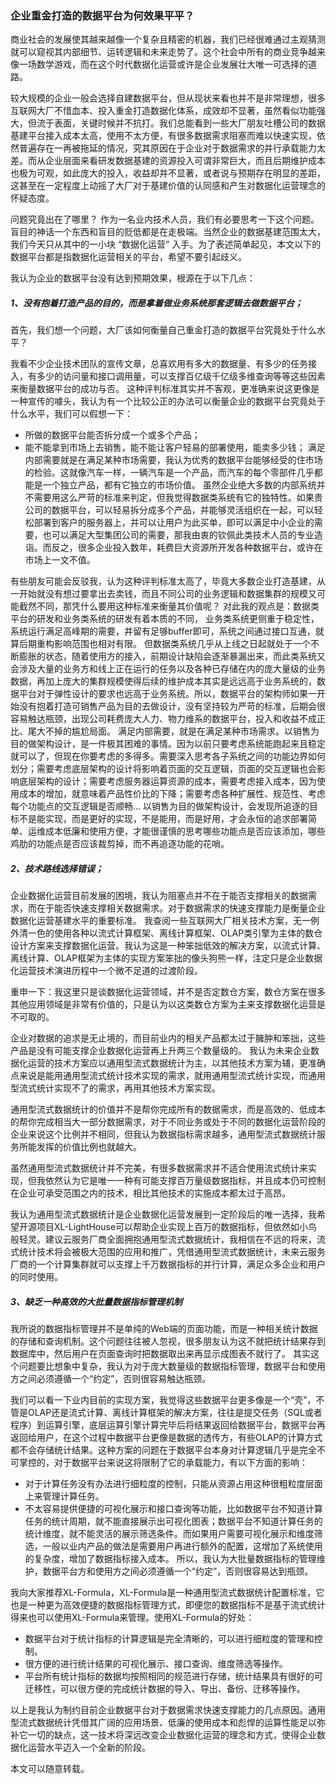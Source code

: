 ### 企业重金打造的数据平台为何效果平平？

商业社会的发展使其越来越像一个复杂且精密的机器，我们已经很难通过主观猜测就可以窥视其内部细节、运转逻辑和未来走势了。这个社会中所有的商业竞争越来像一场数学游戏，而在这个时代数据化运营或许是企业发展壮大唯一可选择的道路。

较大规模的企业一般会选择自建数据平台，但从现状来看也并不是非常理想，很多互联网大厂不惜血本、投入重金打造数据化体系，成效却不显著，虽然看似功能强大，但流于表面，关键时候并不抗打。我们总能看到一些大厂朋友吐槽公司的数据基建平台接入成本太高，使用不太方便，有很多数据需求阻塞而难以快速实现，依然普遍存在一再被拖延的情况，究其原因在于企业对于数据需求的并行承载能力太差。而从企业层面来看研发数据基建的资源投入可谓非常巨大，而且后期维护成本也极为可观，如此庞大的投入，收益却并不显著，或者说与预期存在明显的差距，这甚至在一定程度上动摇了大厂对于基建价值的认同感和产生对数据化运营理念的怀疑态度。

问题究竟出在了哪里？ 作为一名业内技术人员，我们有必要思考一下这个问题。盲目的神话一个东西和盲目的贬低都是在走极端。当然企业的数据基建范围太大，我们今天只从其中的一小块 “数据化运营” 入手。为了表述简单起见，本文以下的数据平台都是指数据化运营相关的平台，希望不要引起歧义。

我认为企业的数据平台没有达到预期效果，根源在于以下几点：
##### 1、没有抱着打造产品的目的，而是拿着做业务系统那套逻辑去做数据平台；

首先，我们想一个问题，大厂该如何衡量自己重金打造的数据平台究竟处于什么水平？

我看不少企业技术团队的宣传文章，总喜欢用有多大的数据量、有多少的任务接入，有多少的访问量和接口调用量，可以支撑百亿级千亿级多维查询等等这些因素来衡量数据平台的成功与否。
这种评判标准其实并不客观，更准确来说这更像是一种宣传的噱头，我认为有一个比较公正的办法可以衡量企业的数据平台究竟处于什么水平，我们可以假想一下：
- 所做的数据平台能否拆分成一个或多个产品；
- 能不能拿到市场上去销售，能不能让客户轻易的部署使用，能卖多少钱；
  满足内部需要就是在满足某种市场需要，我认为优秀的数据平台能够经受的住市场的检验。这就像汽车一样，一辆汽车是一个产品，而汽车的每个零部件几乎都能是一个独立产品，都有它独立的市场价值。
  虽然企业绝大多数的内部系统并不需要用这么严苛的标准来判定，但我觉得数据类系统有它的独特性。如果贵公司的数据平台，可以轻易拆分成多个产品，并能够灵活组织在一起，可以轻松部署到客户的服务器上，并可以让用户为此买单，即可以满足中小企业的需要，也可以满足大型集团公司的需要，那我由衷的钦佩此类技术人员的专业造诣。而反之，很多企业投入数年，耗费巨大资源所开发各种数据平台，或许在市场上一文不值。

有些朋友可能会反驳我，认为这种评判标准太高了，毕竟大多数企业打造基建，从一开始就没有想过要拿出去卖钱，而且不同公司的业务逻辑和数据集群的规模又可能截然不同，那凭什么要用这种标准来衡量其价值呢？
对此我的观点是：数据类平台的研发和业务类系统的研发有着本质的不同，
业务类系统更侧重于稳定性，系统运行满足高峰期的需要，并留有足够buffer即可，系统之间通过接口互通，就算后期重构影响范围也相对有限。
但数据类系统几乎从上线之日起就处于一个不断膨胀的状态，随着使用方的接入，前期设计缺陷会逐渐暴漏出来，而此类系统又会涉及大量的业务方和线上正在运行的任务以及各种已存储在内的庞大量级的业务数据，再加上庞大的集群规模使得后续的维护成本其实是远远高于业务系统的，数据平台对于弹性设计的要求也远高于业务系统。所以，数据平台的架构师如果一开始没有抱着打造可销售产品为目的去做设计，没有坚持较为严苛的标准，后期会很容易触达瓶颈，出现公司耗费庞大人力、物力维系的数据平台，投入和收益不成正比、尾大不掉的尴尬局面。
满足内部需要，就是在满足某种市场需求。以销售为目的做架构设计，是一件极其困难的事情。因为以前只要考虑系统能跑起来且稳定就可以了，但现在你要考虑的多得多。需要深入思考各子系统之间的功能边界如何划分；需要考虑底层架构的设计将影响着页面的交互逻辑，页面的交互逻辑也会影响底层架构的设计；需要考虑服务器运算资源的成本，需要考虑接入成本，因为使用成本的增加，就意味着产品性价比的下降；需要考虑各种扩展性、规范性、考虑每个功能点的交互逻辑是否顺畅...
以销售为目的做架构设计，会发现所追逐的目标不是能实现，而是更好的实现，不是能用，而是好用，才会永恒的追求部署简单、运维成本低廉和使用方便，才能很谨慎的思考哪些功能点是否应该添加，哪些鸡肋的功能点是否应该裁剪掉，而不再追逐功能的花哨。

##### 2、技术路线选择错误；

企业数据化运营目前发展的困境，我认为阻塞点并不在于能否支撑相关的数据需求，而在于能否快速支撑相关数据需求。对于数据需求的快速支撑能力是衡量企业数据化运营基建水平的重要标准。
我查阅一些互联网大厂相关技术方案，无一例外清一色的使用各种以流式计算框架、离线计算框架、OLAP类引擎为主体的数仓设计方案来支撑数据化运营。我认为这是一种笨拙低效的解决方案，以流式计算、离线计算、OLAP框架为主体的实现方案笨拙的像头狗熊一样，注定只是企业数据化运营技术演进历程中一个微不足道的过渡阶段。

重申一下：我这里只是谈数据化运营领域，并不是否定数仓方案，数仓方案在很多其他应用领域是非常有价值的，只是认为以这类数仓方案为主来支撑数据化运营是不可取的。

企业对数据的追求是无止境的，而目前业内的相关产品都太过于臃肿和笨拙，这些产品是没有可能支撑企业数据化运营再上升两三个数量级的。
我认为未来企业数据化运营的技术方案应以通用型流式数据统计为主，以其他技术方案为辅，更准确点来说是能用通用型流式统计技术实现的需求，就用通用型流式统计实现，而通用型流式统计实现不了的需求，再用其他技术方案实现。

通用型流式数据统计的价值并不是帮你完成所有的数据需求，而是高效的、低成本的帮你完成相当大一部分数据需求，对于不同业务或处于不同的数据化运营阶段的企业来说这个比例并不相同，但我认为数据指标需求越多，通用型流式数据统计服务所能发挥的价值比例也就越大。

虽然通用型流式数据统计并不完美，有很多数据需求并不适合使用流式统计来实现，但我依然认为它是唯一一种有可能支撑百万量级数据指标，并且成本仍可控制在企业可承受范围之内的技术，相比其他技术的实施成本都太过于高昂。

我认为通用型流式数据统计是企业数据化运营发展到一定阶段后的唯一选择，我希望开源项目XL-LightHouse可以帮助企业实现上百万的数据指标，但依然如小鸟般轻灵。建议云服务厂商全面拥抱通用型流式数据统计，我相信在不远的将来，流式统计技术将会被极大范围的应用和推广，凭借通用型流式数据统计，未来云服务厂商的一个计算集群就可以支撑上千万数据指标的并行计算，满足众多企业和用户的同时使用。

##### 3、缺乏一种高效的大批量数据指标管理机制

我所说的数据指标管理并不是单纯的Web端的页面功能，而是一种相关统计数据的存储和查询机制。这个问题往往被人忽视，很多朋友认为这不就把统计结果存到数据库中，然后用户在页面查询时把数据取出来再显示成图表不就行了。
其实这个问题要比想象中复杂，我认为对于庞大数量级的数据指标管理，数据平台和使用方之间必须遵循一个“约定”，否则很容易触达瓶颈。

我们可以看一下业内目前的实现方案，我觉得这些数据平台更多像是一个“壳”，不管是OLAP还是流式计算、离线计算框架的解决方案，往往是提交任务（SQL或者程序）到运算引擎，底层运算引擎计算完毕后将结果返回给数据平台，数据平台再返回给用户，在这个过程中数据平台更像是数据的透传方，有些OLAP的计算方式都不会存储统计结果。这种方案的问题在于数据平台本身对计算逻辑几乎是完全不可掌控的，对于数据平台来说这将限制了它的承载能力，有以下方面的影响：
- 对于计算任务没有办法进行细粒度的控制，只能从资源占用这种很粗粒度层面上来管理计算任务。
- 不太容易提供便捷的可视化展示和接口查询等功能，比如数据平台不知道计算任务的统计周期，就不能直接展示出可视化图表；数据平台不知道计算任务的统计维度，就不能灵活的展示筛选条件。而如果用户需要可视化展示和维度筛选，一般以业内产品的做法是需要用户再进行额外的配置，这增加了系统使用的复杂度，增加了数据指标接入成本。
  所以，我认为大批量数据指标的管理维护，数据平台方和使用方之间必须遵循一个“约定”，否则很容易达到瓶颈。

我向大家推荐XL-Formula，XL-Formula是一种通用型流式数据统计配置标准，它也是一种更为高效便捷的数据指标管理方式，即便您的数据指标不是基于流式统计得来也可以使用XL-Formula来管理。使用XL-Formula的好处：
- 数据平台对于统计指标的计算逻辑是完全清晰的，可以进行细粒度的管理和控制。
- 很方便的进行统计结果的可视化展示、接口查询、维度筛选等操作。
- 平台所有统计指标的数据均按照相同的规范进行存储，统计结果具有很好的可迁移性，可以很方便的完成统计数据的导入、导出、备份、迁移等操作。

以上是我认为制约目前企业数据平台对于数据需求快速支撑能力的几点原因。通用型流式数据统计凭借其广阔的应用场景、低廉的使用成本和彪悍的运算性能足以弥补它一切的缺点，这一技术将深远改变企业数据化运营的理念和方式，使得企业数据化运营水平迈入一个全新的阶段。

本文可以随意转载。